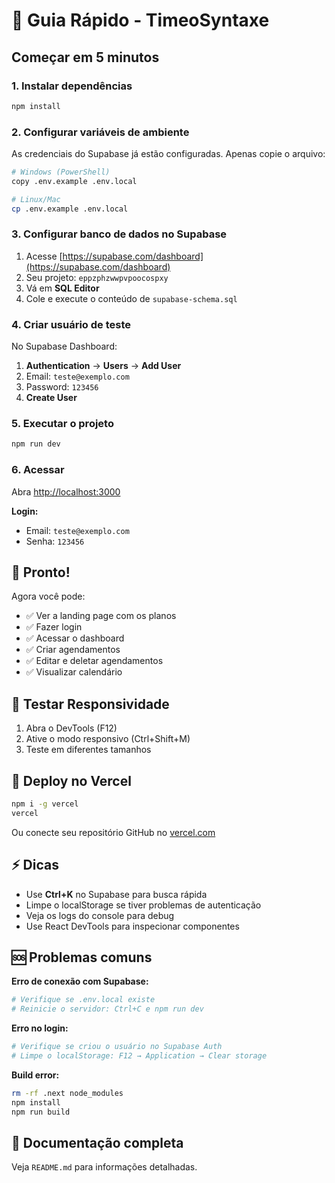 # 🚀 Guia Rápido - TimeoSyntaxe

## Começar em 5 minutos

### 1. Instalar dependências

```bash
npm install
```

### 2. Configurar variáveis de ambiente

As credenciais do Supabase já estão configuradas. Apenas copie o arquivo:

```bash
# Windows (PowerShell)
copy .env.example .env.local

# Linux/Mac
cp .env.example .env.local
```

### 3. Configurar banco de dados no Supabase

1. Acesse [https://supabase.com/dashboard](https://supabase.com/dashboard)
2. Seu projeto: `eppzphzwwpvpoocospxy`
3. Vá em **SQL Editor**
4. Cole e execute o conteúdo de `supabase-schema.sql`

### 4. Criar usuário de teste

No Supabase Dashboard:
1. **Authentication** → **Users** → **Add User**
2. Email: `teste@exemplo.com`
3. Password: `123456`
4. **Create User**

### 5. Executar o projeto

```bash
npm run dev
```

### 6. Acessar

Abra [http://localhost:3000](http://localhost:3000)

**Login:**
- Email: `teste@exemplo.com`
- Senha: `123456`

## 🎉 Pronto!

Agora você pode:
- ✅ Ver a landing page com os planos
- ✅ Fazer login
- ✅ Acessar o dashboard
- ✅ Criar agendamentos
- ✅ Editar e deletar agendamentos
- ✅ Visualizar calendário

## 📱 Testar Responsividade

1. Abra o DevTools (F12)
2. Ative o modo responsivo (Ctrl+Shift+M)
3. Teste em diferentes tamanhos

## 🚀 Deploy no Vercel

```bash
npm i -g vercel
vercel
```

Ou conecte seu repositório GitHub no [vercel.com](https://vercel.com)

## ⚡ Dicas

- Use **Ctrl+K** no Supabase para busca rápida
- Limpe o localStorage se tiver problemas de autenticação
- Veja os logs do console para debug
- Use React DevTools para inspecionar componentes

## 🆘 Problemas comuns

**Erro de conexão com Supabase:**
```bash
# Verifique se .env.local existe
# Reinicie o servidor: Ctrl+C e npm run dev
```

**Erro no login:**
```bash
# Verifique se criou o usuário no Supabase Auth
# Limpe o localStorage: F12 → Application → Clear storage
```

**Build error:**
```bash
rm -rf .next node_modules
npm install
npm run build
```

## 📖 Documentação completa

Veja `README.md` para informações detalhadas.
